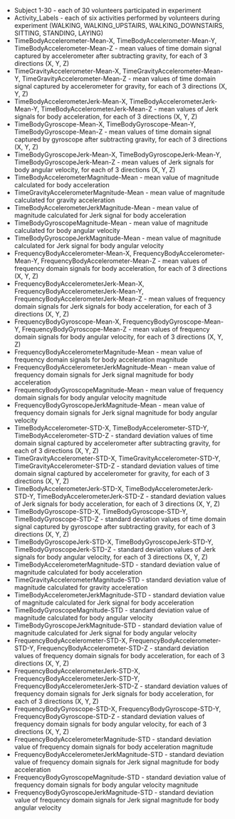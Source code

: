 * Subject 1-30 - each of 30 volunteers participated in experiment
* Activity_Labels - each of six activities performed by volunteers during experiment (WALKING, WALKING_UPSTAIRS, WALKING_DOWNSTAIRS, SITTING, STANDING, LAYING)
* TimeBodyAccelerometer-Mean-X, TimeBodyAccelerometer-Mean-Y, TimeBodyAccelerometer-Mean-Z	- mean values of time domain signal captured by accelerometer after subtracting gravity, for each of 3 directions (X, Y, Z) 
* TimeGravityAccelerometer-Mean-X, TimeGravityAccelerometer-Mean-Y,	TimeGravityAccelerometer-Mean-Z - mean values of time domain signal captured by accelerometer for gravity, for each of 3 directions (X, Y, Z) 
* TimeBodyAccelerometerJerk-Mean-X,	TimeBodyAccelerometerJerk-Mean-Y,	TimeBodyAccelerometerJerk-Mean-Z - mean values of Jerk signals for body acceleration, for each of 3 directions (X, Y, Z) 
* TimeBodyGyroscope-Mean-X,	TimeBodyGyroscope-Mean-Y,	TimeBodyGyroscope-Mean-Z - mean values of time domain signal captured by gyroscope after subtracting gravity, for each of 3 directions (X, Y, Z)
* TimeBodyGyroscopeJerk-Mean-X,	TimeBodyGyroscopeJerk-Mean-Y,	TimeBodyGyroscopeJerk-Mean-Z - mean values of Jerk signals for body angular velocity, for each of 3 directions (X, Y, Z) 
* TimeBodyAccelerometerMagnitude-Mean	- mean value of magnitude calculated for body acceleration
* TimeGravityAccelerometerMagnitude-Mean - mean value of magnitude calculated for gravity acceleration
* TimeBodyAccelerometerJerkMagnitude-Mean - mean value of magnitude calculated for Jerk signal for body acceleration
* TimeBodyGyroscopeMagnitude-Mean	 - mean value of magnitude calculated for body angular velocity
* TimeBodyGyroscopeJerkMagnitude-Mean	- mean value of magnitude calculated for Jerk signal for body angular velocity
* FrequencyBodyAccelerometer-Mean-X,	FrequencyBodyAccelerometer-Mean-Y,	FrequencyBodyAccelerometer-Mean-Z - mean values of frequency domain signals for body acceleration, for each of 3 directions (X, Y, Z)
* FrequencyBodyAccelerometerJerk-Mean-X,	FrequencyBodyAccelerometerJerk-Mean-Y,	FrequencyBodyAccelerometerJerk-Mean-Z - mean values of frequency domain signals for Jerk signals for body acceleration, for each of 3 directions (X, Y, Z)
* FrequencyBodyGyroscope-Mean-X,	FrequencyBodyGyroscope-Mean-Y,	FrequencyBodyGyroscope-Mean-Z - mean values of frequency domain signals for body angular velocity, for each of 3 directions (X, Y, Z)
* FrequencyBodyAccelerometerMagnitude-Mean	- mean value of frequency domain signals for body acceleration magnitude
* FrequencyBodyAccelerometerJerkMagnitude-Mean - mean value of frequency domain signals for Jerk signal magnitude for body acceleration
* FrequencyBodyGyroscopeMagnitude-Mean	- mean value of frequency domain signals for body angular velocity magnitude
* FrequencyBodyGyroscopeJerkMagnitude-Mean	- mean value of frequency domain signals for Jerk signal magnitude for body angular velocity
* TimeBodyAccelerometer-STD-X,	TimeBodyAccelerometer-STD-Y,	TimeBodyAccelerometer-STD-Z - standard deviation values of time domain signal captured by accelerometer after subtracting gravity, for each of 3 directions (X, Y, Z) 
* TimeGravityAccelerometer-STD-X,	TimeGravityAccelerometer-STD-Y,	TimeGravityAccelerometer-STD-Z	- standard deviation values of time domain signal captured by accelerometer for gravity, for each of 3 directions (X, Y, Z)
* TimeBodyAccelerometerJerk-STD-X,	TimeBodyAccelerometerJerk-STD-Y,	TimeBodyAccelerometerJerk-STD-Z - standard deviation values of Jerk signals for body acceleration, for each of 3 directions (X, Y, Z)
* TimeBodyGyroscope-STD-X,	TimeBodyGyroscope-STD-Y,	TimeBodyGyroscope-STD-Z	- standard deviation values of time domain signal captured by gyroscope after subtracting gravity, for each of 3 directions (X, Y, Z)
* TimeBodyGyroscopeJerk-STD-X,	TimeBodyGyroscopeJerk-STD-Y,	TimeBodyGyroscopeJerk-STD-Z	- standard deviation values of Jerk signals for body angular velocity, for each of 3 directions (X, Y, Z) 
* TimeBodyAccelerometerMagnitude-STD - standard deviation value of magnitude calculated for body acceleration
* TimeGravityAccelerometerMagnitude-STD	- standard deviation value of magnitude calculated for gravity acceleration
* TimeBodyAccelerometerJerkMagnitude-STD	- standard deviation value of magnitude calculated for Jerk signal for body acceleration
* TimeBodyGyroscopeMagnitude-STD	- standard deviation value of magnitude calculated for body angular velocity
* TimeBodyGyroscopeJerkMagnitude-STD	- standard deviation value of magnitude calculated for Jerk signal for body angular velocity
* FrequencyBodyAccelerometer-STD-X,	FrequencyBodyAccelerometer-STD-Y,	FrequencyBodyAccelerometer-STD-Z - standard deviation values of frequency domain signals for body acceleration, for each of 3 directions (X, Y, Z)
* FrequencyBodyAccelerometerJerk-STD-X,	FrequencyBodyAccelerometerJerk-STD-Y,	FrequencyBodyAccelerometerJerk-STD-Z - standard deviation values of frequency domain signals for Jerk signals for body acceleration, for each of 3 directions (X, Y, Z)
* FrequencyBodyGyroscope-STD-X,	FrequencyBodyGyroscope-STD-Y,	FrequencyBodyGyroscope-STD-Z - standard deviation values of frequency domain signals for body angular velocity, for each of 3 directions (X, Y, Z)
* FrequencyBodyAccelerometerMagnitude-STD	- standard deviation value of frequency domain signals for body acceleration magnitude
* FrequencyBodyAccelerometerJerkMagnitude-STD	 - standard deviation value of frequency domain signals for Jerk signal magnitude for body acceleration
* FrequencyBodyGyroscopeMagnitude-STD	- standard deviation value of frequency domain signals for body angular velocity magnitude
* FrequencyBodyGyroscopeJerkMagnitude-STD - standard deviation value of frequency domain signals for Jerk signal magnitude for body angular velocity
